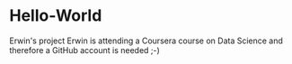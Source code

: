 # Hello-World
Erwin's project
Erwin is attending a Coursera course on Data Science and therefore a GitHub account is needed ;-)
